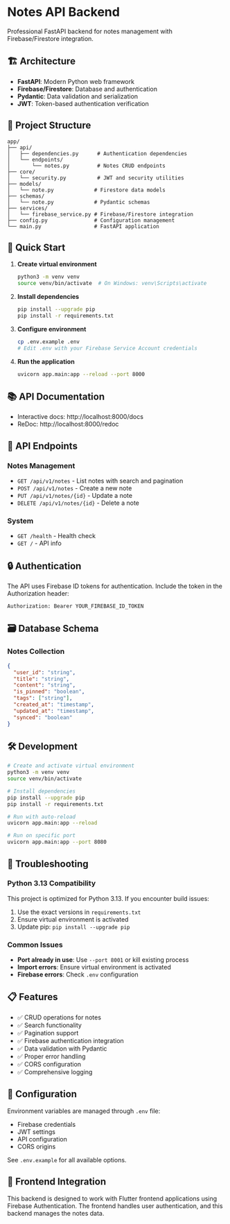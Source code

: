 # Notes API Backend

Professional FastAPI backend for notes management with Firebase/Firestore integration.

## 🏗️ Architecture

- **FastAPI**: Modern Python web framework
- **Firebase/Firestore**: Database and authentication
- **Pydantic**: Data validation and serialization
- **JWT**: Token-based authentication verification

## 📁 Project Structure

```
app/
├── api/
│   ├── dependencies.py      # Authentication dependencies
│   └── endpoints/
│       └── notes.py         # Notes CRUD endpoints
├── core/
│   └── security.py          # JWT and security utilities
├── models/
│   └── note.py             # Firestore data models
├── schemas/
│   └── note.py             # Pydantic schemas
├── services/
│   └── firebase_service.py # Firebase/Firestore integration
├── config.py               # Configuration management
└── main.py                 # FastAPI application
```

## 🚀 Quick Start

1. **Create virtual environment**
   ```bash
   python3 -m venv venv
   source venv/bin/activate  # On Windows: venv\Scripts\activate
   ```

2. **Install dependencies**
   ```bash
   pip install --upgrade pip
   pip install -r requirements.txt
   ```

3. **Configure environment**
   ```bash
   cp .env.example .env
   # Edit .env with your Firebase Service Account credentials
   ```

4. **Run the application**
   ```bash
   uvicorn app.main:app --reload --port 8000
   ```

## 📚 API Documentation

- Interactive docs: http://localhost:8000/docs
- ReDoc: http://localhost:8000/redoc

## 🔌 API Endpoints

### Notes Management

- `GET /api/v1/notes` - List notes with search and pagination
- `POST /api/v1/notes` - Create a new note
- `PUT /api/v1/notes/{id}` - Update a note
- `DELETE /api/v1/notes/{id}` - Delete a note

### System

- `GET /health` - Health check
- `GET /` - API info

## 🔒 Authentication

The API uses Firebase ID tokens for authentication. Include the token in the Authorization header:

```
Authorization: Bearer YOUR_FIREBASE_ID_TOKEN
```

## 🗃️ Database Schema

### Notes Collection
```json
{
  "user_id": "string",
  "title": "string",
  "content": "string",
  "is_pinned": "boolean",
  "tags": ["string"],
  "created_at": "timestamp",
  "updated_at": "timestamp",
  "synced": "boolean"
}
```

## 🛠️ Development

```bash
# Create and activate virtual environment
python3 -m venv venv
source venv/bin/activate

# Install dependencies
pip install --upgrade pip
pip install -r requirements.txt

# Run with auto-reload
uvicorn app.main:app --reload

# Run on specific port
uvicorn app.main:app --port 8080
```

## 🐛 Troubleshooting

### Python 3.13 Compatibility
This project is optimized for Python 3.13. If you encounter build issues:

1. Use the exact versions in `requirements.txt`
2. Ensure virtual environment is activated
3. Update pip: `pip install --upgrade pip`

### Common Issues
- **Port already in use**: Use `--port 8001` or kill existing process
- **Import errors**: Ensure virtual environment is activated
- **Firebase errors**: Check `.env` configuration

## 📋 Features

- ✅ CRUD operations for notes
- ✅ Search functionality
- ✅ Pagination support
- ✅ Firebase authentication integration
- ✅ Data validation with Pydantic
- ✅ Proper error handling
- ✅ CORS configuration
- ✅ Comprehensive logging

## 🔧 Configuration

Environment variables are managed through `.env` file:

- Firebase credentials
- JWT settings
- API configuration
- CORS origins

See `.env.example` for all available options.

## 📱 Frontend Integration

This backend is designed to work with Flutter frontend applications using Firebase Authentication. The frontend handles user authentication, and this backend manages the notes data.